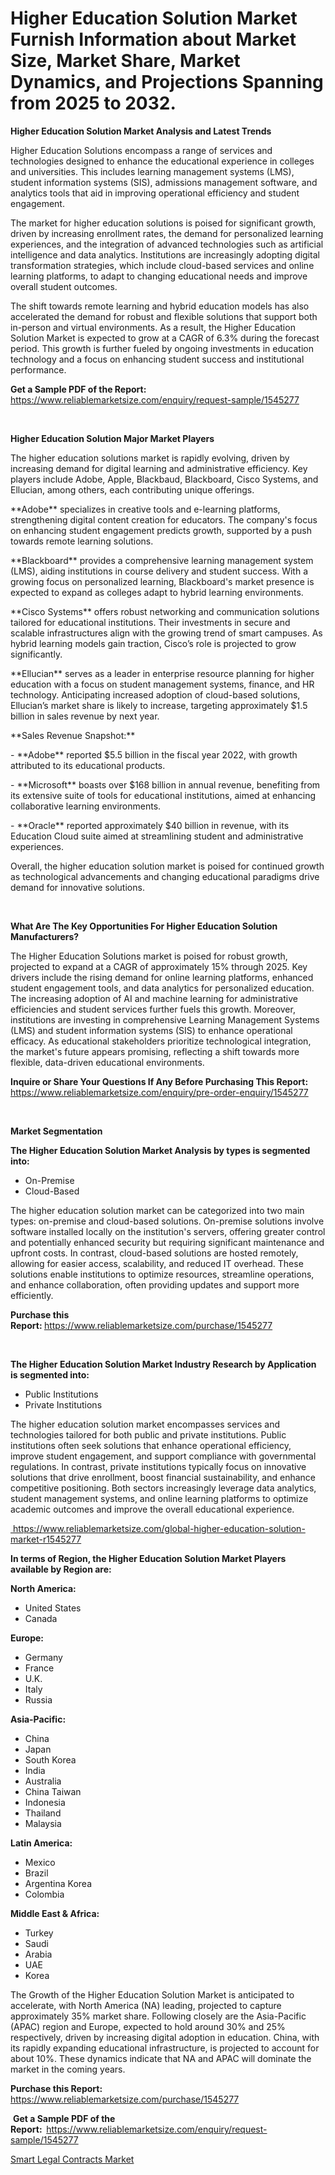 <p><h1>Higher Education Solution Market Furnish Information about Market Size, Market Share, Market Dynamics, and Projections Spanning from 2025 to 2032.</h1></p><p><strong>Higher Education Solution Market Analysis and Latest Trends</strong></p>
<p><p>Higher Education Solutions encompass a range of services and technologies designed to enhance the educational experience in colleges and universities. This includes learning management systems (LMS), student information systems (SIS), admissions management software, and analytics tools that aid in improving operational efficiency and student engagement. </p><p>The market for higher education solutions is poised for significant growth, driven by increasing enrollment rates, the demand for personalized learning experiences, and the integration of advanced technologies such as artificial intelligence and data analytics. Institutions are increasingly adopting digital transformation strategies, which include cloud-based services and online learning platforms, to adapt to changing educational needs and improve overall student outcomes. </p><p>The shift towards remote learning and hybrid education models has also accelerated the demand for robust and flexible solutions that support both in-person and virtual environments. As a result, the Higher Education Solution Market is expected to grow at a CAGR of 6.3% during the forecast period. This growth is further fueled by ongoing investments in education technology and a focus on enhancing student success and institutional performance.</p></p>
<p><strong>Get a Sample PDF of the Report:&nbsp;</strong> <a href="https://www.reliablemarketsize.com/enquiry/request-sample/1545277?utm_campaign=2041&utm_medium=2&utm_source=Github&utm_content=ia&utm_term=09032025&utm_id=higher-education-solution">https://www.reliablemarketsize.com/enquiry/request-sample/1545277</a></p>
<p>&nbsp;</p>
<p><strong>Higher Education Solution Major Market Players</strong></p>
<p><p>The higher education solutions market is rapidly evolving, driven by increasing demand for digital learning and administrative efficiency. Key players include Adobe, Apple, Blackbaud, Blackboard, Cisco Systems, and Ellucian, among others, each contributing unique offerings.</p><p>**Adobe** specializes in creative tools and e-learning platforms, strengthening digital content creation for educators. The company's focus on enhancing student engagement predicts growth, supported by a push towards remote learning solutions.</p><p>**Blackboard** provides a comprehensive learning management system (LMS), aiding institutions in course delivery and student success. With a growing focus on personalized learning, Blackboard's market presence is expected to expand as colleges adapt to hybrid learning environments.</p><p>**Cisco Systems** offers robust networking and communication solutions tailored for educational institutions. Their investments in secure and scalable infrastructures align with the growing trend of smart campuses. As hybrid learning models gain traction, Cisco’s role is projected to grow significantly.</p><p>**Ellucian** serves as a leader in enterprise resource planning for higher education with a focus on student management systems, finance, and HR technology. Anticipating increased adoption of cloud-based solutions, Ellucian’s market share is likely to increase, targeting approximately $1.5 billion in sales revenue by next year.</p><p>**Sales Revenue Snapshot:**</p><p>- **Adobe** reported $5.5 billion in the fiscal year 2022, with growth attributed to its educational products.</p><p>- **Microsoft** boasts over $168 billion in annual revenue, benefiting from its extensive suite of tools for educational institutions, aimed at enhancing collaborative learning environments.</p><p>- **Oracle** reported approximately $40 billion in revenue, with its Education Cloud suite aimed at streamlining student and administrative experiences.</p><p>Overall, the higher education solution market is poised for continued growth as technological advancements and changing educational paradigms drive demand for innovative solutions.</p></p>
<p>&nbsp;</p>
<p><strong>What Are The Key Opportunities For Higher Education Solution Manufacturers?</strong></p>
<p><p>The Higher Education Solutions market is poised for robust growth, projected to expand at a CAGR of approximately 15% through 2025. Key drivers include the rising demand for online learning platforms, enhanced student engagement tools, and data analytics for personalized education. The increasing adoption of AI and machine learning for administrative efficiencies and student services further fuels this growth. Moreover, institutions are investing in comprehensive Learning Management Systems (LMS) and student information systems (SIS) to enhance operational efficacy. As educational stakeholders prioritize technological integration, the market's future appears promising, reflecting a shift towards more flexible, data-driven educational environments.</p></p>
<p><strong>Inquire or Share Your Questions If Any Before Purchasing This Report:</strong> <a href="https://www.reliablemarketsize.com/enquiry/pre-order-enquiry/1545277?utm_campaign=2041&utm_medium=2&utm_source=Github&utm_content=ia&utm_term=09032025&utm_id=higher-education-solution">https://www.reliablemarketsize.com/enquiry/pre-order-enquiry/1545277</a></p>
<p>&nbsp;</p>
<p><strong>Market Segmentation</strong></p>
<p><strong>The Higher Education Solution Market Analysis by types is segmented into:</strong></p>
<p><ul><li>On-Premise</li><li>Cloud-Based</li></ul></p>
<p><p>The higher education solution market can be categorized into two main types: on-premise and cloud-based solutions. On-premise solutions involve software installed locally on the institution's servers, offering greater control and potentially enhanced security but requiring significant maintenance and upfront costs. In contrast, cloud-based solutions are hosted remotely, allowing for easier access, scalability, and reduced IT overhead. These solutions enable institutions to optimize resources, streamline operations, and enhance collaboration, often providing updates and support more efficiently.</p></p>
<p><strong>Purchase this Report:&nbsp;</strong><a href="https://www.reliablemarketsize.com/purchase/1545277?utm_campaign=2041&utm_medium=2&utm_source=Github&utm_content=ia&utm_term=09032025&utm_id=higher-education-solution">https://www.reliablemarketsize.com/purchase/1545277</a></p>
<p>&nbsp;</p>
<p><strong>The Higher Education Solution Market Industry Research by Application is segmented into:</strong></p>
<p><ul><li>Public Institutions</li><li>Private Institutions</li></ul></p>
<p><p>The higher education solution market encompasses services and technologies tailored for both public and private institutions. Public institutions often seek solutions that enhance operational efficiency, improve student engagement, and support compliance with governmental regulations. In contrast, private institutions typically focus on innovative solutions that drive enrollment, boost financial sustainability, and enhance competitive positioning. Both sectors increasingly leverage data analytics, student management systems, and online learning platforms to optimize academic outcomes and improve the overall educational experience.</p></p>
<p><a href="https://www.reliablemarketsize.com/global-higher-education-solution-market-r1545277?utm_campaign=2041&utm_medium=2&utm_source=Github&utm_content=ia&utm_term=09032025&utm_id=higher-education-solution">&nbsp;https://www.reliablemarketsize.com/global-higher-education-solution-market-r1545277</a></p>
<p><strong>In terms of Region, the Higher Education Solution Market Players available by Region are:</strong></p>
<p>
    <p> <strong> North America: </strong>
        <ul>
            <li>United States</li>
            <li>Canada</li>
        </ul>
        </p> 
    <p> <strong> Europe: </strong>
        <ul>
            <li>Germany</li>
            <li>France</li>
            <li>U.K.</li>
            <li>Italy</li>
            <li>Russia</li>
        </ul>
        </p> 
    <p> <strong> Asia-Pacific: </strong>
        <ul>
            <li>China</li>
            <li>Japan</li>
            <li>South Korea</li>
            <li>India</li>
            <li>Australia</li>
            <li>China Taiwan</li>
            <li>Indonesia</li>
            <li>Thailand</li>
            <li>Malaysia</li>
        </ul>
        </p> 
    <p> <strong> Latin America: </strong>
        <ul>
            <li>Mexico</li>
            <li>Brazil</li>
            <li>Argentina Korea</li>
            <li>Colombia</li>
        </ul>
        </p> 
    <p> <strong> Middle East & Africa: </strong>
        <ul>
            <li>Turkey</li>
            <li>Saudi</li>
            <li>Arabia</li>
            <li>UAE</li>
            <li>Korea</li>
        </ul>
    </p>
    </p>
<p><p>The Growth of the Higher Education Solution Market is anticipated to accelerate, with North America (NA) leading, projected to capture approximately 35% market share. Following closely are the Asia-Pacific (APAC) region and Europe, expected to hold around 30% and 25% respectively, driven by increasing digital adoption in education. China, with its rapidly expanding educational infrastructure, is projected to account for about 10%. These dynamics indicate that NA and APAC will dominate the market in the coming years.</p></p>
<p><strong>Purchase this Report: </strong><a href="https://www.reliablemarketsize.com/purchase/1545277?utm_campaign=2041&utm_medium=2&utm_source=Github&utm_content=ia&utm_term=09032025&utm_id=higher-education-solution">https://www.reliablemarketsize.com/purchase/1545277</a></p>
<p>&nbsp;<strong>Get a Sample PDF of the Report:&nbsp;&nbsp;</strong><a href="https://www.reliablemarketsize.com/enquiry/request-sample/1545277?utm_campaign=2041&utm_medium=2&utm_source=Github&utm_content=ia&utm_term=09032025&utm_id=higher-education-solution">https://www.reliablemarketsize.com/enquiry/request-sample/1545277</a></p>
<p><strong></strong></p>
<p><p><a href="https://github.com/ashepherd82/Market-Research-Report-List-7/blob/main/smart-legal-contracts-market.md?utm_campaign=2041&utm_medium=2&utm_source=Github&utm_content=ia&utm_term=09032025&utm_id=higher-education-solution">Smart Legal Contracts Market</a></p></p>
